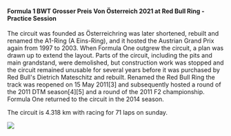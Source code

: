 
####  Formula 1 BWT Grosser Preis Von Österreich 2021 at Red Bull Ring - Practice Session

The circuit was founded as Österreichring was later shortened, rebuilt and renamed the A1-Ring (A Eins-Ring), and it hosted the Austrian Grand Prix again from 1997 to 2003. When Formula One outgrew the circuit, a plan was drawn up to extend the layout. Parts of the circuit, including the pits and main grandstand, were demolished, but construction work was stopped and the circuit remained unusable for several years before it was purchased by Red Bull's Dietrich Mateschitz and rebuilt. Renamed the Red Bull Ring the track was reopened on 15 May 2011[3] and subsequently hosted a round of the 2011 DTM season[4][5] and a round of the 2011 F2 championship. Formula One returned to the circuit in the 2014 season.

The circuit is 4.318 km with racing for 71 laps on sunday.


![](https://upload.wikimedia.org/wikipedia/commons/thumb/a/a9/Red_Bull_Ring%2C_April_18%2C_2018_SkySat.jpg/640px-Red_Bull_Ring%2C_April_18%2C_2018_SkySat.jpg)